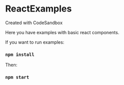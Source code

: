 # ReactExamples
Created with CodeSandbox

Here you have examples with basic react components. <br />

If you want to run examples:

### `npm install`

Then:

### `npm start`
